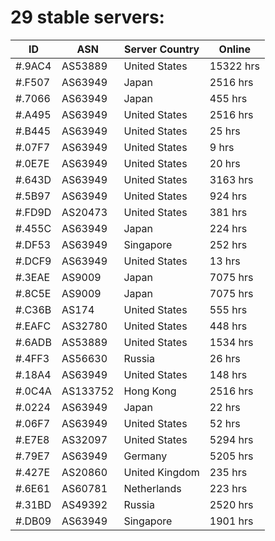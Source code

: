 # 29 stable servers:

| ID | ASN | Server Country | Online |
| ------ | ------ | ------ | ------ |
| #.9AC4 | AS53889 | United States | 15322 hrs |
| #.F507 | AS63949 | Japan | 2516 hrs |
| #.7066 | AS63949 | Japan | 455 hrs |
| #.A495 | AS63949 | United States | 2516 hrs |
| #.B445 | AS63949 | United States | 25 hrs |
| #.07F7 | AS63949 | United States | 9 hrs |
| #.0E7E | AS63949 | United States | 20 hrs |
| #.643D | AS63949 | United States | 3163 hrs |
| #.5B97 | AS63949 | United States | 924 hrs |
| #.FD9D | AS20473 | United States | 381 hrs |
| #.455C | AS63949 | Japan | 224 hrs |
| #.DF53 | AS63949 | Singapore | 252 hrs |
| #.DCF9 | AS63949 | United States | 13 hrs |
| #.3EAE | AS9009 | Japan | 7075 hrs |
| #.8C5E | AS9009 | Japan | 7075 hrs |
| #.C36B | AS174 | United States | 555 hrs |
| #.EAFC | AS32780 | United States | 448 hrs |
| #.6ADB | AS53889 | United States | 1534 hrs |
| #.4FF3 | AS56630 | Russia | 26 hrs |
| #.18A4 | AS63949 | United States | 148 hrs |
| #.0C4A | AS133752 | Hong Kong | 2516 hrs |
| #.0224 | AS63949 | Japan | 22 hrs |
| #.06F7 | AS63949 | United States | 52 hrs |
| #.E7E8 | AS32097 | United States | 5294 hrs |
| #.79E7 | AS63949 | Germany | 5205 hrs |
| #.427E | AS20860 | United Kingdom | 235 hrs |
| #.6E61 | AS60781 | Netherlands | 223 hrs |
| #.31BD | AS49392 | Russia | 2520 hrs |
| #.DB09 | AS63949 | Singapore | 1901 hrs |


